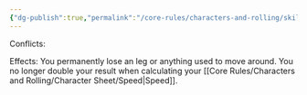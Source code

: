 ```yaml
---
{"dg-publish":true,"permalink":"/core-rules/characters-and-rolling/skills-and-flaws/flaw-list/rank-4/lost-leg/"}
---
```


Conflicts:

Effects:
You permanently lose an leg or anything used to move around. You no longer double your result when calculating your [[Core Rules/Characters and Rolling/Character Sheet/Speed\|Speed]].